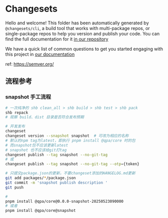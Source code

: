 # Changesets

Hello and welcome! This folder has been automatically generated by `@changesets/cli`, a build tool that works
with multi-package repos, or single-package repos to help you version and publish your code. You can
find the full documentation for it [in our repository](https://github.com/changesets/changesets)

We have a quick list of common questions to get you started engaging with this project in
[our documentation](https://github.com/changesets/changesets/blob/main/docs/common-questions.md)

ref: <https://semver.org/>



## 流程参考

### snapshot 手工流程

```bash
# 一次纯净的 shb clean_all > shb build > shb test > shb pack
shb repack
# 观察 build、dist 目录是否符合发布预期

# 开发发布
changeset
changeset version --snapshot snapshot  # 可改为相应的名称
# 默认的npm tag为latest，即执行 pnpm install @qpa/core 时的包
# 而snapshot包不应该更新latest
# snapshot 也不应该给git打tag
changeset publish --tag snapshot --no-git-tag
# 或 
changeset publish --tag snapshot --no-git-tag --otp={token}

# 只提交package.json的更新，不要changeset添加的HANGELOG.md更新
git add packages/*/package.json
git commit -m 'snapshot publish description '
git push 

# 
pnpm install @qpa/core@0.0.0-snapshot-20250523090000
# 或者
pnpm install @qpa/core@snapshot
```
